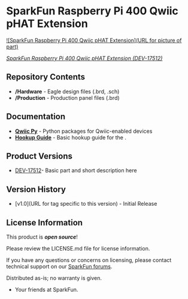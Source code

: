 SparkFun Raspberry Pi 400 Qwiic pHAT Extension
========================================

[![SparkFun Raspberry Pi 400 Qwiic pHAT Extension](URL for picture of part)](https://www.sparkfun.com/products/17512)

[*SparkFun Raspberry Pi 400 Qwiic pHAT Extension (DEV-17512)*](https://www.sparkfun.com/products/17512)

<Basic description of the part.>

Repository Contents
-------------------

* **/Hardware** - Eagle design files (.brd, .sch)
* **/Production** - Production panel files (.brd)

Documentation
--------------
* **[Qwiic Py](https://github.com/sparkfun/Qwiic_Py)** - Python packages for Qwiic-enabled devices
* **[Hookup Guide](https://learn.sparkfun.com/tutorials/raspberry-pi-400-qwiic-phat-extension-hookup-guide)** - Basic hookup guide for the <PRODUCT NAME>.

Product Versions
----------------
* [DEV-17512](https://www.sparkfun.com/products/17512)- Basic part and short description here

Version History
---------------
* [v1.0](URL for tag specific to this version) - Initial Release

License Information
-------------------

This product is _**open source**_! 

Please review the LICENSE.md file for license information. 

If you have any questions or concerns on licensing, please contact technical support on our [SparkFun forums](https://forum.sparkfun.com/viewforum.php?f=152).

Distributed as-is; no warranty is given.

- Your friends at SparkFun.

_<COLLABORATION CREDIT>_
